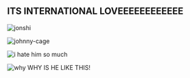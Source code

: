 ## ITS INTERNATIONAL LOVEEEEEEEEEEEE

![jonshi](https://github.com/user-attachments/assets/f0791c21-ec2a-406e-8518-8d1b07eb27ab)

![johnny-cage](https://github.com/user-attachments/assets/c5ffe0ec-7e6e-4aca-a624-0f4567f72843)

![i hate him so much](https://github.com/user-attachments/assets/d9e834bf-d2a0-4508-9380-fd2f3a833a3f)

![why](https://github.com/user-attachments/assets/bafde2b9-fe53-4f31-803e-4d8b8df3f49e)
WHY IS HE LIKE THIS!


